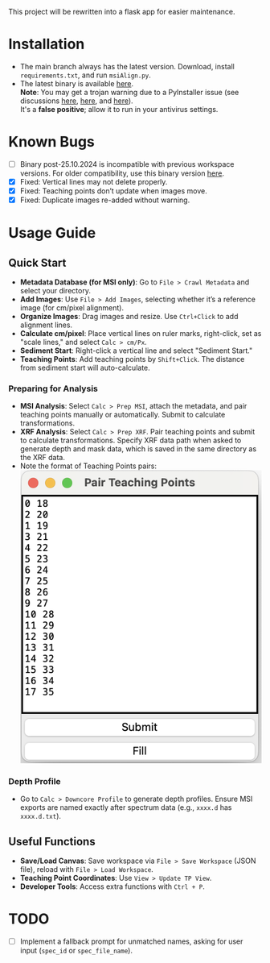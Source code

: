 This project will be rewritten into a flask app for easier maintenance.

# Installation

- The main branch always has the latest version. Download, install `requirements.txt`, and run `msiAlign.py`.
- The latest binary is available [here](https://github.com/weimin-liu/msiAlign/releases/latest).  
  **Note**: You may get a trojan warning due to a PyInstaller issue (see discussions 
  [here](https://stackoverflow.com/questions/43777106/program-made-with-pyinstaller-now-seen-as-a-trojan-horse-by-avg), 
  [here](https://stackoverflow.com/questions/64788656/exe-file-made-with-pyinstaller-being-reported-as-a-virus-threat-by-windows-defen), 
  and [here](https://github.com/pyinstaller/pyinstaller/issues/5854)).  
  It's a **false positive**; allow it to run in your antivirus settings.

# Known Bugs

- [ ] Binary post-25.10.2024 is incompatible with previous workspace versions. For older compatibility, use this binary version [here](https://github.com/weimin-liu/msiAlign/releases/tag/v1.0.2).
- [x] Fixed: Vertical lines may not delete properly.
- [x] Fixed: Teaching points don’t update when images move.
- [x] Fixed: Duplicate images re-added without warning.

# Usage Guide

## Quick Start

- **Metadata Database (for MSI only)**: Go to `File > Crawl Metadata` and select your directory.
- **Add Images**: Use `File > Add Images`, selecting whether it’s a reference image (for cm/pixel alignment).
- **Organize Images**: Drag images and resize. Use `Ctrl+Click` to add alignment lines.
- **Calculate cm/pixel**: Place vertical lines on ruler marks, right-click, set as "scale lines," and select `Calc > cm/Px`.
- **Sediment Start**: Right-click a vertical line and select "Sediment Start."
- **Teaching Points**: Add teaching points by `Shift+Click`. The distance from sediment start will auto-calculate.

### Preparing for Analysis
- **MSI Analysis**: Select `Calc > Prep MSI`, attach the metadata, and pair teaching points manually or automatically. Submit to calculate transformations.
- **XRF Analysis**: Select `Calc > Prep XRF`. Pair teaching points and submit to calculate transformations. Specify XRF data path when asked to generate depth and mask data, which is saved in the same directory as the XRF data.
- Note the format of Teaching Points pairs: ![TP Pair Format](./imgs/Screenshot%202024-03-14%20at%2014.21.28.png)


### Depth Profile
- Go to `Calc > Downcore Profile` to generate depth profiles. Ensure MSI exports are named exactly after spectrum data (e.g., `xxxx.d` has `xxxx.d.txt`).

## Useful Functions
- **Save/Load Canvas**: Save workspace via `File > Save Workspace` (JSON file), reload with `File > Load Workspace`.
- **Teaching Point Coordinates**: Use `View > Update TP View`.
- **Developer Tools**: Access extra functions with `Ctrl + P`.

# TODO

- [ ] Implement a fallback prompt for unmatched names, asking for user input (`spec_id` or `spec_file_name`). 
